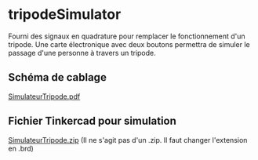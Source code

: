 # tripodeSimulator
Fourni des signaux en quadrature pour remplacer le fonctionnement d'un tripode. Une carte électronique avec deux boutons permettra de simuler le passage d'une personne à travers un tripode.

## Schéma de cablage

[SimulateurTripode.pdf](https://github.com/laurentgiustignano/tripodeSimulator/files/8326335/SimulateurTripode.glisse.e.s.pdf)

## Fichier Tinkercad pour simulation

[SimulateurTripode.zip](https://github.com/laurentgiustignano/tripodeSimulator/files/8326355/SimulateurTripode.zip)
(Il ne s'agit pas d'un .zip. Il faut changer l'extension en .brd)
